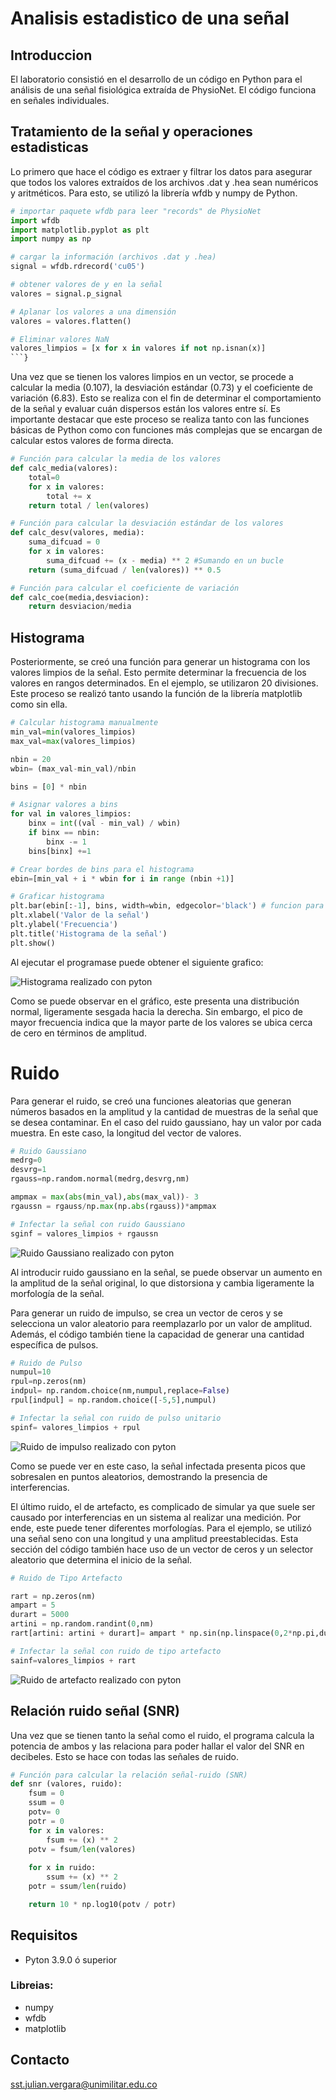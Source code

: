 # Analisis estadistico de una señal
## Introduccion 
El laboratorio consistió en el desarrollo de un código en Python para el análisis de 
una señal fisiológica extraída de PhysioNet. El código funciona en señales individuales.
## Tratamiento de la señal y operaciones estadisticas
Lo primero que hace el código es extraer y filtrar los datos para asegurar que 
todos los valores extraídos de los archivos .dat y .hea sean numéricos y 
aritméticos. Para esto, se utilizó la librería wfdb y numpy de Python.

```python
# importar paquete wfdb para leer "records" de PhysioNet
import wfdb
import matplotlib.pyplot as plt
import numpy as np

# cargar la información (archivos .dat y .hea)
signal = wfdb.rdrecord('cu05')

# obtener valores de y en la señal 
valores = signal.p_signal

# Aplanar los valores a una dimensión
valores = valores.flatten()

# Eliminar valores NaN
valores_limpios = [x for x in valores if not np.isnan(x)]
```}

```
Una vez que se tienen los valores limpios en un vector, se procede a calcular la media (0.107), 
la desviación estándar (0.73) y el coeficiente de variación (6.83). Esto se realiza con el fin de determinar el comportamiento de la señal 
y evaluar cuán dispersos están los valores entre sí. Es importante destacar que este proceso se realiza tanto con las funciones 
básicas de Python como con funciones más complejas que se encargan de calcular estos valores de forma directa.

```python
# Función para calcular la media de los valores
def calc_media(valores):
    total=0
    for x in valores:
        total += x
    return total / len(valores)
```

```python
# Función para calcular la desviación estándar de los valores
def calc_desv(valores, media):
    suma_difcuad = 0
    for x in valores:
        suma_difcuad += (x - media) ** 2 #Sumando en un bucle
    return (suma_difcuad / len(valores)) ** 0.5
```

```python
# Función para calcular el coeficiente de variación
def calc_coe(media,desviacion):
    return desviacion/media
```
## Histograma
Posteriormente, se creó una función para generar un histograma con los valores limpios de la señal. 
Esto permite determinar la frecuencia de los valores en rangos determinados. 
En el ejemplo, se utilizaron 20 divisiones. Este proceso se realizó 
tanto usando la función de la librería matplotlib como sin ella.

```python
# Calcular histograma manualmente
min_val=min(valores_limpios)
max_val=max(valores_limpios)

nbin = 20
wbin= (max_val-min_val)/nbin

bins = [0] * nbin

# Asignar valores a bins 
for val in valores_limpios:
    binx = int((val - min_val) / wbin)
    if binx == nbin:
        binx -= 1
    bins[binx] +=1

# Crear bordes de bins para el histograma
ebin=[min_val + i * wbin for i in range (nbin +1)]

# Graficar histograma
plt.bar(ebin[:-1], bins, width=wbin, edgecolor='black') # funcion para graficar diagrama de barras
plt.xlabel('Valor de la señal')
plt.ylabel('Frecuencia')
plt.title('Histograma de la señal')
plt.show()
```
Al ejecutar el programase puede obtener el siguiente grafico:

![Histograma realizado con pyton](Histograma.png)

Como se puede observar en el gráfico, este presenta una distribución normal, ligeramente sesgada hacia la derecha. 
Sin embargo, el pico de mayor frecuencia indica que la mayor parte de los valores se ubica cerca de cero en términos de amplitud.

# Ruido 
Para generar el ruido, se creó una funciones aleatorias que generan números basados en la amplitud y la cantidad de muestras de la señal que se desea contaminar. En el caso del ruido gaussiano, hay un valor por cada muestra. En este caso, la longitud del vector de valores.

```python
# Ruido Gaussiano
medrg=0
desvrg=1
rgauss=np.random.normal(medrg,desvrg,nm)

ampmax = max(abs(min_val),abs(max_val))- 3
rgaussn = rgauss/np.max(np.abs(rgauss))*ampmax

# Infectar la señal con ruido Gaussiano
sginf = valores_limpios + rgaussn 
```

![Ruido Gaussiano realizado con pyton](Gauss.png)

Al introducir ruido gaussiano en la señal, se puede observar un aumento en la amplitud de la señal original, lo que distorsiona y cambia ligeramente la morfología de la señal.

Para generar un ruido de impulso, se crea un vector de ceros y se selecciona un valor aleatorio para reemplazarlo por un valor de amplitud. Además, el código también tiene la capacidad de generar una cantidad específica de pulsos.

```python
# Ruido de Pulso
numpul=10
rpul=np.zeros(nm)
indpul= np.random.choice(nm,numpul,replace=False)
rpul[indpul] = np.random.choice([-5,5],numpul)

# Infectar la señal con ruido de pulso unitario
spinf= valores_limpios + rpul
```
![Ruido de impulso realizado con pyton](Pulso.png)

Como se puede ver en este caso, la señal infectada presenta picos que sobresalen en puntos aleatorios, demostrando la presencia de interferencias.

El último ruido, el de artefacto, es complicado de simular ya que suele ser causado por interferencias en un sistema al realizar una medición. Por ende, este puede tener diferentes morfologías. Para el ejemplo, se utilizó una señal seno con una longitud y una amplitud preestablecidas. Esta sección del código también hace uso de un vector de ceros y un selector aleatorio que determina el inicio de la señal.

```python
# Ruido de Tipo Artefacto

rart = np.zeros(nm)
ampart = 5
durart = 5000
artini = np.random.randint(0,nm)
rart[artini: artini + durart]= ampart * np.sin(np.linspace(0,2*np.pi,durart))

# Infectar la señal con ruido de tipo artefacto
sainf=valores_limpios + rart
```

![Ruido de artefacto realizado con pyton](Artefacto.png)

## Relación ruido señal (SNR)
Una vez que se tienen tanto la señal como el ruido, el programa calcula la potencia de ambos y las relaciona para poder hallar el valor del SNR en decibeles. Esto se hace con todas las señales de ruido.

```python
# Función para calcular la relación señal-ruido (SNR)
def snr (valores, ruido):
    fsum = 0
    ssum = 0
    potv= 0
    potr = 0
    for x in valores:
        fsum += (x) ** 2
    potv = fsum/len(valores)
    
    for x in ruido:
        ssum += (x) ** 2
    potr = ssum/len(ruido)

    return 10 * np.log10(potv / potr)
```

## Requisitos
- Pyton 3.9.0 ó superior
### Libreias:
- numpy
- wfdb
- matplotlib
## Contacto 
sst.julian.vergara@unimilitar.edu.co

